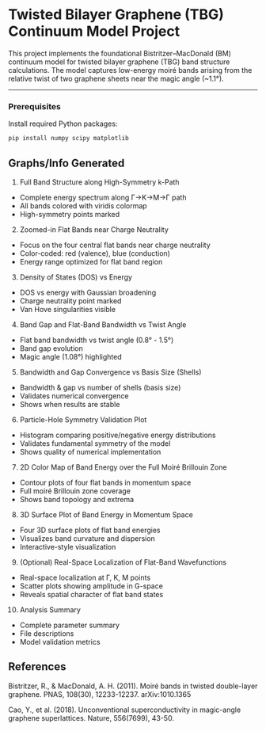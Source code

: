 # Twisted Bilayer Graphene (TBG) Continuum Model Project

This project implements the foundational Bistritzer–MacDonald (BM) continuum model for twisted bilayer graphene (TBG) band structure calculations. The model captures low-energy moiré bands arising from the relative twist of two graphene sheets near the magic angle (~1.1°).

---

### Prerequisites

Install required Python packages:

```bash
pip install numpy scipy matplotlib
```

## Graphs/Info Generated

1. Full Band Structure along High-Symmetry k-Path
- Complete energy spectrum along Γ→K→M→Γ path
- All bands colored with viridis colormap
- High-symmetry points marked
2. Zoomed-in Flat Bands near Charge Neutrality
- Focus on the four central flat bands near charge neutrality
- Color-coded: red (valence), blue (conduction)
- Energy range optimized for flat band region
3. Density of States (DOS) vs Energy
- DOS vs energy with Gaussian broadening
- Charge neutrality point marked
- Van Hove singularities visible
4. Band Gap and Flat-Band Bandwidth vs Twist Angle
- Flat band bandwidth vs twist angle (0.8° - 1.5°)
- Band gap evolution
- Magic angle (1.08°) highlighted
5. Bandwidth and Gap Convergence vs Basis Size (Shells)
- Bandwidth & gap vs number of shells (basis size)
- Validates numerical convergence
- Shows when results are stable
6. Particle-Hole Symmetry Validation Plot
- Histogram comparing positive/negative energy distributions
- Validates fundamental symmetry of the model
- Shows quality of numerical implementation
7. 2D Color Map of Band Energy over the Full Moiré Brillouin Zone
- Contour plots of four flat bands in momentum space
- Full moiré Brillouin zone coverage
- Shows band topology and extrema
8. 3D Surface Plot of Band Energy in Momentum Space
- Four 3D surface plots of flat band energies
- Visualizes band curvature and dispersion
- Interactive-style visualization
9. (Optional) Real-Space Localization of Flat-Band Wavefunctions
- Real-space localization at Γ, K, M points
- Scatter plots showing amplitude in G-space
- Reveals spatial character of flat band states
10. Analysis Summary
- Complete parameter summary
- File descriptions
- Model validation metrics

## References

Bistritzer, R., & MacDonald, A. H. (2011). Moiré bands in twisted double-layer graphene. PNAS, 108(30), 12233-12237. arXiv:1010.1365

Cao, Y., et al. (2018). Unconventional superconductivity in magic-angle graphene superlattices. Nature, 556(7699), 43-50.